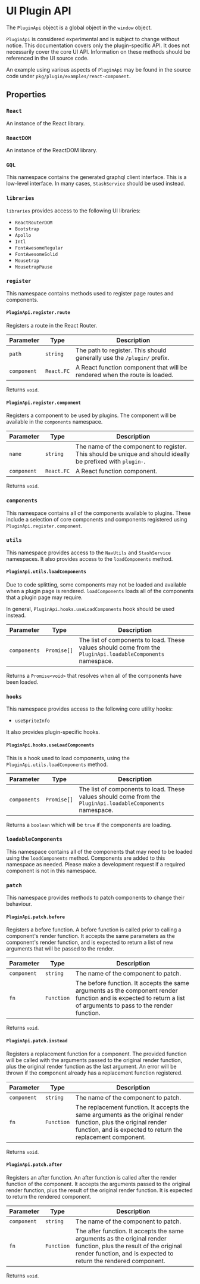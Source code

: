 # UI Plugin API

The `PluginApi` object is a global object in the `window` object.

`PluginApi` is considered experimental and is subject to change without notice. This documentation covers only the plugin-specific API. It does not necessarily cover the core UI API. Information on these methods should be referenced in the UI source code.

An example using various aspects of `PluginApi` may be found in the source code under `pkg/plugin/examples/react-component`.

## Properties

### `React`

An instance of the React library.

### `ReactDOM`

An instance of the ReactDOM library.

### `GQL`

This namespace contains the generated graphql client interface. This is a low-level interface. In many cases, `StashService` should be used instead.

### `libraries`

`libraries` provides access to the following UI libraries:
- `ReactRouterDOM`
- `Bootstrap`
- `Apollo`
- `Intl`
- `FontAwesomeRegular`
- `FontAwesomeSolid`
- `Mousetrap`
- `MousetrapPause`

### `register`

This namespace contains methods used to register page routes and components.

#### `PluginApi.register.route`

Registers a route in the React Router.

| Parameter | Type | Description |
|-----------|------|-------------|
| `path` | `string` | The path to register. This should generally use the `/plugin/` prefix. |
| `component` | `React.FC` | A React function component that will be rendered when the route is loaded. |

Returns `void`.

#### `PluginApi.register.component`

Registers a component to be used by plugins. The component will be available in the `components` namespace.

| Parameter | Type | Description |
|-----------|------|-------------|
| `name` | `string` | The name of the component to register. This should be unique and should ideally be prefixed with `plugin-`. |
| `component` | `React.FC` | A React function component. |

Returns `void`.

### `components`

This namespace contains all of the components available to plugins. These include a selection of core components and components registered using `PluginApi.register.component`.

### `utils`

This namespace provides access to the `NavUtils` and `StashService` namespaces. It also provides access to the `loadComponents` method.

#### `PluginApi.utils.loadComponents`

Due to code splitting, some components may not be loaded and available when a plugin page is rendered. `loadComponents` loads all of the components that a plugin page may require.

In general, `PluginApi.hooks.useLoadComponents` hook should be used instead.

| Parameter | Type | Description |
|-----------|------|-------------|
| `components` | `Promise[]` | The list of components to load. These values should come from the `PluginApi.loadableComponents` namespace. |

Returns a `Promise<void>` that resolves when all of the components have been loaded.

### `hooks`

This namespace provides access to the following core utility hooks:
- `useSpriteInfo`

It also provides plugin-specific hooks.

#### `PluginApi.hooks.useLoadComponents`

This is a hook used to load components, using the `PluginApi.utils.loadComponents` method.

| Parameter | Type | Description |
|-----------|------|-------------|
| `components` | `Promise[]` | The list of components to load. These values should come from the `PluginApi.loadableComponents` namespace. |

Returns a `boolean` which will be `true` if the components are loading.

### `loadableComponents`

This namespace contains all of the components that may need to be loaded using the `loadComponents` method. Components are added to this namespace as needed. Please make a development request if a required component is not in this namespace.

### `patch`

This namespace provides methods to patch components to change their behaviour.

#### `PluginApi.patch.before`

Registers a before function. A before function is called prior to calling a component's render function. It accepts the same parameters as the component's render function, and is expected to return a list of new arguments that will be passed to the render.

| Parameter | Type | Description |
|-----------|------|-------------|
| `component` | `string` | The name of the component to patch. |
| `fn` | `Function` | The before function. It accepts the same arguments as the component render function and is expected to return a list of arguments to pass to the render function. |

Returns `void`.

#### `PluginApi.patch.instead`

Registers a replacement function for a component. The provided function will be called with the arguments passed to the original render function, plus the original render function as the last argument. An error will be thrown if the component already has a replacement function registered.

| Parameter | Type | Description |
|-----------|------|-------------|
| `component` | `string` | The name of the component to patch. |
| `fn` | `Function` | The replacement function. It accepts the same arguments as the original render function, plus the original render function, and is expected to return the replacement component. |

Returns `void`.

#### `PluginApi.patch.after`

Registers an after function. An after function is called after the render function of the component. It accepts the arguments passed to the original render function, plus the result of the original render function. It is expected to return the rendered component.

| Parameter | Type | Description |
|-----------|------|-------------|
| `component` | `string` | The name of the component to patch. |
| `fn` | `Function` | The after function. It accepts the same arguments as the original render function, plus the result of the original render function, and is expected to return the rendered component. |

Returns `void`.
